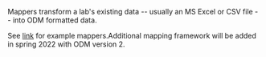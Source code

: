 Mappers transform a lab's existing data -- usually an MS Excel or CSV file -- into ODM formatted data.

See [link](https://github.com/jeandavidt/ODM-Import/) for example mappers.Additional mapping framework will be added in spring 2022 with ODM version 2.
